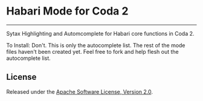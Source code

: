 # Habari Mode for Coda 2
-------------
Sytax Highlighting and Automcomplete for Habari core functions in Coda 2.

To Install: Don't. This is only the autocomplete list. The rest of the mode files haven't been created yet. Feel free to fork and help flesh out the autocomplete list.

## License
Released under the [Apache Software License, Version 2.0](http://www.apache.org/licenses/LICENSE-2.0).